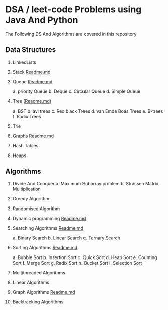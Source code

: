 # DSA / leet-code Problems using Java And Python

The Following DS And Algorithms are covered in this repository

## Data Structures

1. LinkedLists
2. Stack  [Readme.md](java%2Fsrc%2Fmain%2Fjava%2Fcom%2Fimmortals%2Fds%2Fqueue%2FReadme.md)
3. Queue [Readme.md](java%2Fsrc%2Fmain%2Fjava%2Fcom%2Fimmortals%2Fds%2Fqueue%2FReadme.md)

     a. priority Queue
     b. Deque
     c. Circular Queue 
     d. Simple Queue

4. Tree  ([Readme.md](java%2Fsrc%2Fmain%2Fjava%2Fcom%2Fimmortals%2Fds%2Ftree%2FReadme.md))

     a. BST 
     b. avl trees
     c. Red black Trees
     d. van Emde Boas Trees
     e. B-trees
     f. Radix Trees

5. Trie
6. Graphs [Readme.md](java%2Fsrc%2Fmain%2Fjava%2Fcom%2Fimmortals%2Fds%2Fgraph%2FReadme.md)
7. Hash Tables
8. Heaps

## Algorithms

1. Divide And Conquer
   a. Maximum Subarray problem
   b. Strassen Matrix Multiplication
2. Greedy Algorithm
3. Randomised Algorithm
4. Dynamic programming [Readme.md](java%2Fsrc%2Fmain%2Fjava%2Fcom%2Fimmortals%2Falgorithms%2Fdp%2FReadme.md)
5. Searching Algorithms [Readme.md](java%2Fsrc%2Fmain%2Fjava%2Fcom%2Fimmortals%2Falgorithms%2Fsearching%2FReadme.md)

     a. Binary Search 
     b. Linear Search 
     c. Ternary Search

6. Sorting Algorithms [Readme.md](java%2Fsrc%2Fmain%2Fjava%2Fcom%2Fimmortals%2Falgorithms%2Fsorting%2FReadme.md)

     a. Bubble Sort 
     b. Insertion Sort 
     c. Quick Sort 
     d. Heap Sort
     e. Counting Sort
     f. Merge Sort
     g. Radix Sort 
     h. Bucket Sort 
     i. Selection Sort

7. Multithreaded Algorithms
8. Linear Algorithms
9. Graph Algorithms [Readme.md](java%2Fsrc%2Fmain%2Fjava%2Fcom%2Fimmortals%2Falgorithms%2Fgraph%2FReadme.md)
10. Backtracking Algorithms